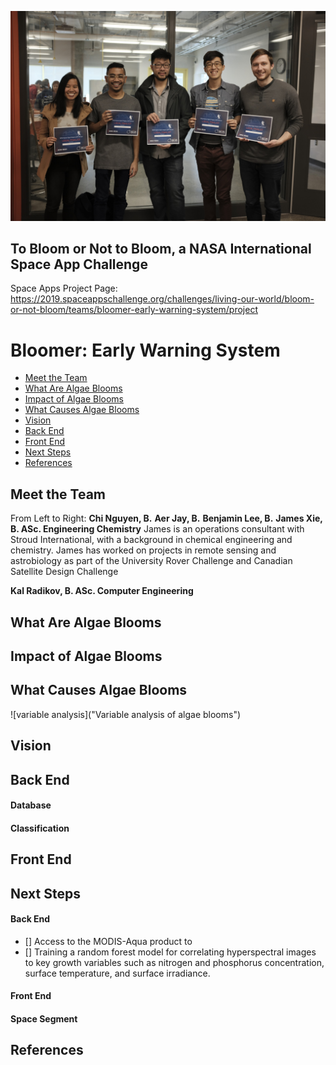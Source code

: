 ![photo of Bloomer team](https://github.com/aerjay/algal-blooms/blob/master/media_photos/74575087_2493828480873329_4569868799494324224_n.jpg "Team Photo")

## To Bloom or Not to Bloom, a NASA International Space App Challenge
Space Apps Project Page: https://2019.spaceappschallenge.org/challenges/living-our-world/bloom-or-not-bloom/teams/bloomer-early-warning-system/project

# Bloomer: Early Warning System
  * [Meet the Team](#meet-the-team)
  * [What Are Algae Blooms](#what-are-algae-blooms)
  * [Impact of Algae Blooms](#impact-of-algae-glooms)
  * [What Causes Algae Blooms](#what-causes-algae-blooms)
  * [Vision](#Vision)
  * [Back End](#back-end)
  * [Front End](#front-end)
  * [Next Steps](#next-steps)
  * [References](#references)

## Meet the Team
From Left to Right:
**Chi Nguyen, B.**
**Aer Jay, B.**
**Benjamin Lee, B.**
**James Xie, B. ASc. Engineering Chemistry**
James is an operations consultant with Stroud International, with a background in chemical engineering and chemistry. James has worked on projects in remote sensing and astrobiology as part of the University Rover Challenge and Canadian Satellite Design Challenge

**Kal Radikov, B. ASc. Computer Engineering**

## What Are Algae Blooms

## Impact of Algae Blooms

## What Causes Algae Blooms

![variable analysis]("Variable analysis of algae blooms")

## Vision

## Back End
#### Database

#### Classification

## Front End

## Next Steps
#### Back End
- [] Access to the MODIS-Aqua product to  
- [] Training a random forest model for correlating hyperspectral images to key growth variables such as nitrogen and phosphorus concentration, surface temperature, and surface irradiance.

#### Front End

#### Space Segment

## References

